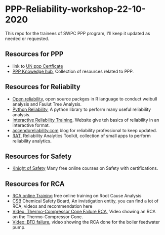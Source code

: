 # PPP-Reliability-workshop-22-10-2020
This repo for the trainees of SWPC PPP program, I'll keep it updated as needed or requested.  
## Resources for PPP  
- link to [UN ppp Certficate](https://www.unescap.org/our-work/transport/financing-and-private-sector-participation/public-private-partnership-course)  
- [PPP Knowedge hub](https://pppknowledgelab.org/resources), Collection of resources related to PPP.
## Resources for Reliabilty  

- [Open reliability](http://www.openreliability.org/), open source packges in R language to conduct weibull analysis and Faulut Tree Analysis.
- [Python Reliability](https://reliability.readthedocs.io/en/latest/), A python library to perform many useful reliability analysis.
- [Interactive Reliability Training](http://www.engineeredsoftware.com/nasa/default.htm), Website give teh basics of reliability in an interactive format.
- [accendoreliability.com](https://accendoreliability.com/) blog for reliability professional to keep updated.
- [RAT](https://reliabilityanalyticstoolkit.appspot.com/), Reliability Analytics Toolkit, collection of small apps to perform reliability analytics.

## Resources for Safety
- [Knight of Safety](https://academy.theknightsofsafety.com/collections) Many free online courses on Safety with certifications.

## Resources for RCA
- [RCA online Training](https://learning.reliability.com/courses/Intro-to-Proact-RCA) free online training on Root Cause Analysis
- [CSB](https://www.csb.gov/) Chemical Safety Board, An invistigation entity, you can find a lot of RCA, videos and recommendation here 
- [Video: Thermo-Compressor Cone Failure RCA](https://www.youtube.com/watch?v=V6koAWCSC84&list=PLLK5wYG_MZ-yn5fXhgPUXQm7VigYHjCoc&ab_channel=ReliabilityCenterInc.PROACT%C2%AERootCauseAnalysisTraining%2CConsulting%2CTemplates%26Software), Video showing an RCA on the Thermo-Compressor Cone.
- [Video: BFD failure](https://www.youtube.com/watch?v=1vnsUxofIUg&list=PLLK5wYG_MZ-yn5fXhgPUXQm7VigYHjCoc&index=2&ab_channel=ReliabilityCenterInc.PROACT%C2%AERootCauseAnalysisTraining%2CConsulting%2CTemplates%26Software), video showing the RCA done for the boiler feedwater pump.
